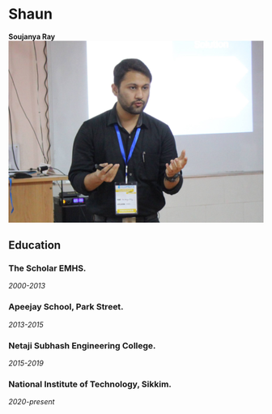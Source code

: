 # Shaun

**Soujanya Ray**
![](https://github.com/thecrazyphysicist369/me/blob/main/images/IMG_36141.jpg)

## Education

### The Scholar EMHS.
_2000-2013_

### Apeejay School, Park Street.
_2013-2015_

### Netaji Subhash Engineering College.
_2015-2019_

### National Institute of Technology, Sikkim.
_2020-present_

